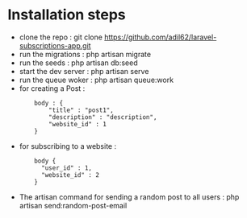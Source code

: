 # Installation steps

- clone the repo : git clone https://github.com/adil62/laravel-subscriptions-app.git
- run the migrations : php artisan migrate
- run the seeds : php artisan db:seed
- start the dev server : php artisan serve
- run the queue woker : php artisan queue:work
- for creating a Post : 
  ``` POST api/posts 
      body : {
          "title" : "post1",
          "description" : "description",
          "website_id" : 1
      }
  ```
- for subscribing to a website :
  ``` POST /api/users/subscribe
      body {
        "user_id" : 1,
        "website_id" : 2
      }
  ```
- The artisan command for sending a random post to all users : php artisan send:random-post-email 